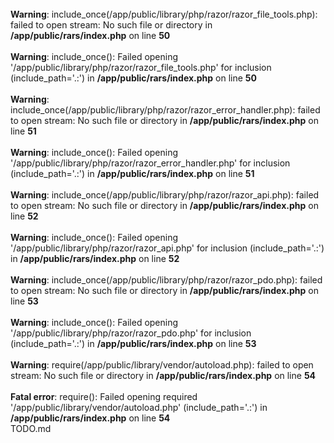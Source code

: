<br />
<b>Warning</b>:  include_once(/app/public/library/php/razor/razor_file_tools.php): failed to open stream: No such file or directory in <b>/app/public/rars/index.php</b> on line <b>50</b><br />
<br />
<b>Warning</b>:  include_once(): Failed opening '/app/public/library/php/razor/razor_file_tools.php' for inclusion (include_path='.:') in <b>/app/public/rars/index.php</b> on line <b>50</b><br />
<br />
<b>Warning</b>:  include_once(/app/public/library/php/razor/razor_error_handler.php): failed to open stream: No such file or directory in <b>/app/public/rars/index.php</b> on line <b>51</b><br />
<br />
<b>Warning</b>:  include_once(): Failed opening '/app/public/library/php/razor/razor_error_handler.php' for inclusion (include_path='.:') in <b>/app/public/rars/index.php</b> on line <b>51</b><br />
<br />
<b>Warning</b>:  include_once(/app/public/library/php/razor/razor_api.php): failed to open stream: No such file or directory in <b>/app/public/rars/index.php</b> on line <b>52</b><br />
<br />
<b>Warning</b>:  include_once(): Failed opening '/app/public/library/php/razor/razor_api.php' for inclusion (include_path='.:') in <b>/app/public/rars/index.php</b> on line <b>52</b><br />
<br />
<b>Warning</b>:  include_once(/app/public/library/php/razor/razor_pdo.php): failed to open stream: No such file or directory in <b>/app/public/rars/index.php</b> on line <b>53</b><br />
<br />
<b>Warning</b>:  include_once(): Failed opening '/app/public/library/php/razor/razor_pdo.php' for inclusion (include_path='.:') in <b>/app/public/rars/index.php</b> on line <b>53</b><br />
<br />
<b>Warning</b>:  require(/app/public/library/vendor/autoload.php): failed to open stream: No such file or directory in <b>/app/public/rars/index.php</b> on line <b>54</b><br />
<br />
<b>Fatal error</b>:  require(): Failed opening required '/app/public/library/vendor/autoload.php' (include_path='.:') in <b>/app/public/rars/index.php</b> on line <b>54</b><br />
TODO.md
